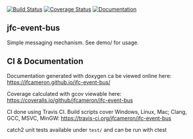 [![Build Status](https://travis-ci.org/jfcameron/jfc-event-bus.svg?branch=master)](https://travis-ci.org/jfcameron/jfc-event-bus) [![Coverage Status](https://coveralls.io/repos/github/jfcameron/jfc-event-bus/badge.svg?branch=master)](https://coveralls.io/github/jfcameron/jfc-event-bus?branch=master) [![Documentation](https://img.shields.io/badge/documentation-doxygen-blue.svg)](https://jfcameron.github.io/jfc-event-bus/)

## jfc-event-bus

Simple messaging mechanism. See demo/ for usage.

## CI & Documentation

Documentation generated with doxygen ca be viewed online here: https://jfcameron.github.io/jfc-event-bus/

Coverage calculated with gcov viewable here: https://coveralls.io/github/jfcameron/jfc-event-bus

CI done using Travis CI. Build scripts cover Windows, Linux, Mac; Clang, GCC, MSVC, MinGW: https://travis-ci.org/jfcameron/jfc-event-bus

catch2 unit tests available under `test/` and can be run with ctest
